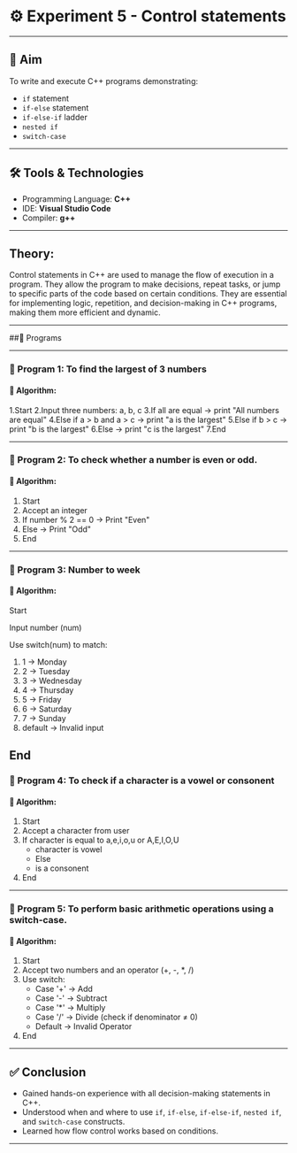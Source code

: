 # ⚙️ Experiment 5 -    Control statements

---

## 🎯  Aim
To write and execute C++ programs demonstrating:
- `if` statement
- `if-else` statement
- `if-else-if` ladder
- `nested if`
- `switch-case`

---

## 🛠️ Tools & Technologies
- Programming Language: **C++**
- IDE: **Visual Studio Code**
- Compiler: **g++**

---

## Theory:
Control statements in C++ are used to manage the flow of execution in a program. They allow the program to make decisions, repeat tasks, or jump to specific parts of the code based on certain conditions.  They are essential for implementing logic, repetition, and decision-making in C++ programs, making them more efficient and dynamic.

---

##📂 Programs

---

### 🔹 Program 1: To find the largest of 3 numbers

#### 🧠 Algorithm:
1.Start
2.Input three numbers: a, b, c
3.If all are equal → print "All numbers are equal"
4.Else if a > b and a > c → print "a is the largest"
5.Else if b > c → print "b is the largest"
6.Else → print "c is the largest"
7.End

---

### 🔹 Program 2: To check whether a number is even or odd.

#### 🧠 Algorithm:
1. Start  
2. Accept an integer  
3. If number % 2 == 0 → Print "Even"  
4. Else → Print "Odd"  
5. End

---

### 🔹 Program 3: Number to week

#### 🧠 Algorithm:
Start

Input number (num)

Use switch(num) to match:

1. 1 → Monday
2. 2 → Tuesday
3. 3 → Wednesday
4. 4 → Thursday
5. 5 → Friday
6. 6 → Saturday
7. 7 → Sunday
8. default → Invalid input

End
---

### 🔹 Program 4: To check if a character is a vowel or consonent

#### 🧠 Algorithm:
1. Start  
2. Accept a character from user  
3. If character is equal to a,e,i,o,u or A,E,I,O,U 
   - character is vowel  
   - Else
   - is a consonent  
5. End

---

### 🔹 Program 5: To perform basic arithmetic operations using a switch-case.

#### 🧠 Algorithm:
1. Start  
2. Accept two numbers and an operator (+, -, *, /)  
3. Use switch:
   - Case '+' → Add  
   - Case '-' → Subtract  
   - Case '*' → Multiply  
   - Case '/' → Divide (check if denominator ≠ 0)  
   - Default → Invalid Operator  
4. End

---

## ✅ Conclusion
- Gained hands-on experience with all decision-making statements in C++.  
- Understood when and where to use `if`, `if-else`, `if-else-if`, `nested if`, and `switch-case` constructs.  
- Learned how flow control works based on conditions.

---
